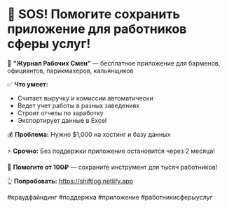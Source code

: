 # 📱 SOS! Помогите сохранить приложение для работников сферы услуг!

🎯 **"Журнал Рабочих Смен"** — бесплатное приложение для барменов, официантов, парикмахеров, кальянщиков

✅ **Что умеет:**
- Считает выручку и комиссии автоматически
- Ведет учет работы в разных заведениях  
- Строит отчеты по заработку
- Экспортирует данные в Excel

💰 **Проблема:** Нужно $1,000 на хостинг и базу данных

⚡ **Срочно:** Без поддержки приложение остановится через 2 месяца!

🙏 **Помогите от 100₽** — сохраните инструмент для тысяч работников!

👆 **Попробовать:** https://shiftlog.netlify.app

#краудфайндинг #поддержка #приложение #работникисферыуслуг 